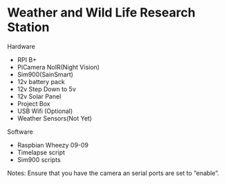 Weather and Wild Life Research Station
====

Hardware

* RPI B+
* PiCamera NoIR(Night Vision)
* Sim900(SainSmart)
* 12v battery pack
* 12v Step Down to 5v
* 12v Solar Panel
* Project Box
* USB Wifi (Optional)
* Weather Sensors(Not Yet)

Software

* Raspbian Wheezy 09-09
* Timelapse script
* Sim900 scripts

Notes: Ensure that you have the camera an serial ports are set to “enable”.
